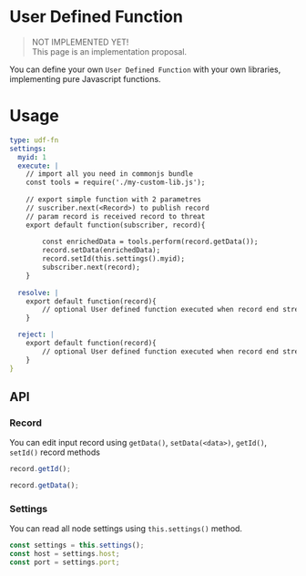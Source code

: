 # User Defined Function

> NOT IMPLEMENTED YET!  
> This page is an implementation proposal.

You can define your own `User Defined Function` with your own libraries, implementing pure Javascript functions.

# Usage 

```yaml
type: udf-fn
settings:
  myid: 1
  execute: |
    // import all you need in commonjs bundle
    const tools = require('./my-custom-lib.js');
    
    // export simple function with 2 parametres
    // suscriber.next(<Record>) to publish record
    // param record is received record to threat 
    export default function(subscriber, record){
    
        const enrichedData = tools.perform(record.getData());
        record.setData(enrichedData);
        record.setId(this.settings().myid);   
        subscriber.next(record);
    }
      
  resolve: |
    export default function(record){
        // optional User defined function executed when record end stream with success
    }    

  reject: |
    export default function(record){
        // optional User defined function executed when record end stream with failure
    }   
}
```

## API

### Record

You can edit input record using `getData()`, `setData(<data>)`, `getId()`, `setId()` record methods

```js
record.getId();
```

```js
record.getData();
```

### Settings

You can read all node settings using `this.settings()` method.

```js
const settings = this.settings();
const host = settings.host;
const port = settings.port;
```

